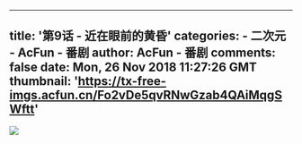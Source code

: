 
---
title: '第9话 - 近在眼前的黄昏'
categories: 
    - 二次元
    - AcFun - 番剧
author: AcFun - 番剧
comments: false
date: Mon, 26 Nov 2018 11:27:26 GMT
thumbnail: 'https://tx-free-imgs.acfun.cn/Fo2vDe5qvRNwGzab4QAiMqgSWftt'
---

<div>   
<img src="https://tx-free-imgs.acfun.cn/Fo2vDe5qvRNwGzab4QAiMqgSWftt" referrerpolicy="no-referrer">  
</div>
            